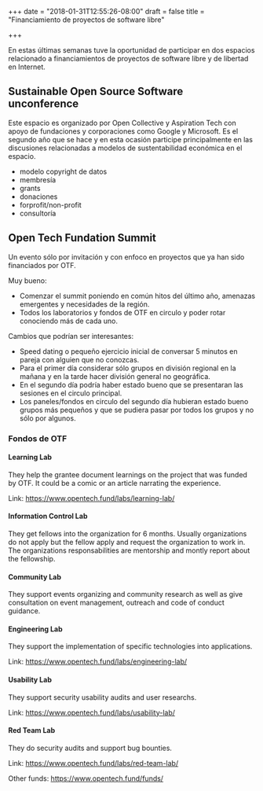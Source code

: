 +++
date = "2018-01-31T12:55:26-08:00"
draft = false
title = "Financiamiento de proyectos de software libre"

+++

En estas últimas semanas tuve la oportunidad de participar en dos espacios relacionado a financiamientos de proyectos de software libre y de libertad en Internet.

## Sustainable Open Source Software unconference

Este espacio es organizado por Open Collective y Aspiration Tech con apoyo de fundaciones y corporaciones como Google y Microsoft. Es el segundo año que se hace y en esta ocasión participe principalmente en las discusiones relacionadas a modelos de sustentabilidad económica en el espacio.

- modelo copyright de datos
- membresía
- grants
- donaciones
- forprofit/non-profit
- consultoría

## Open Tech Fundation Summit

Un evento sólo por invitación y con enfoco en proyectos que ya han sido financiados por OTF.

Muy bueno:
- Comenzar el summit poniendo en común hitos del último año, amenazas emergentes y necesidades de la región.
- Todos los laboratorios y fondos de OTF en circulo y poder rotar conociendo más de cada uno.

Cambios que podrían ser interesantes:
- Speed dating o pequeño ejercicio inicial de conversar 5 minutos en pareja con alguien que no conozcas.
- Para el primer día considerar sólo grupos en división regional en la mañana y en la tarde hacer división general no geográfica.
- En el segundo día podría haber estado bueno que se presentaran las sesiones en el circulo principal.
- Los paneles/fondos en circulo del segundo día hubieran estado bueno grupos más pequeños y que se pudiera pasar por todos los grupos y no sólo por algunos.

### Fondos de OTF

#### Learning Lab

They help the grantee document learnings on the project that was funded by OTF. It could be a comic or an article narrating the experience.

Link: https://www.opentech.fund/labs/learning-lab/

#### Information Control Lab

They get fellows into the organization for 6 months. Usually organizations do not apply but the fellow apply and request the organization to work in. The organizations responsabilities are mentorship and montly report about the fellowship.

#### Community Lab

They support events organizing and community research as well as give consultation on event management, outreach and code of conduct guidance.

#### Engineering Lab

They support the implementation of specific technologies into applications.

Link: https://www.opentech.fund/labs/engineering-lab/

#### Usability Lab

They support security usability audits and user researchs.

Link: https://www.opentech.fund/labs/usability-lab/

#### Red Team Lab

They do security audits and support bug bounties.

Link: https://www.opentech.fund/labs/red-team-lab/


Other funds: https://www.opentech.fund/funds/
